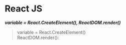 <h1>React JS</h1>

***variable = React.CreateElement(), ReactDOM.render()***
>variable = React.CreateElement() <br> ReactDOM.render():
